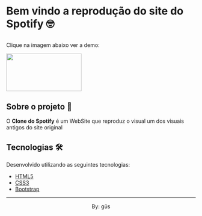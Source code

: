 # Bem vindo a reprodução do site do Spotify 🤓

##

Clique na imagem abaixo ver a demo: 

<a href="https://guspiovani.github.io/CloneSiteSpotify/"><img src="https://www.scdn.co/i/_global/open-graph-default.png" width="200px" height="100px"></a>

## Sobre o projeto 💬

O **Clone do Spotify** é um WebSite que reproduz o visual um dos visuais antigos do <a hre="https://www.spotify.com/br/">site original</a>


## Tecnologias 🛠

Desenvolvido utilizando as seguintes tecnologias:

- [HTML5](https://www.w3schools.com/html/default.asp)
- [CSS3](https://www.w3schools.com/css/)
- [Bootstrap](https://getbootstrap.com)

***

<p align="center">By: güs</p>
